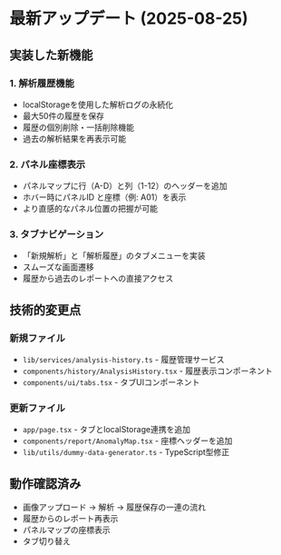 # 最新アップデート (2025-08-25)

## 実装した新機能

### 1. 解析履歴機能
- localStorageを使用した解析ログの永続化
- 最大50件の履歴を保存
- 履歴の個別削除・一括削除機能
- 過去の解析結果を再表示可能

### 2. パネル座標表示
- パネルマップに行（A-D）と列（1-12）のヘッダーを追加
- ホバー時にパネルID と座標（例: A01）を表示
- より直感的なパネル位置の把握が可能

### 3. タブナビゲーション
- 「新規解析」と「解析履歴」のタブメニューを実装
- スムーズな画面遷移
- 履歴から過去のレポートへの直接アクセス

## 技術的変更点

### 新規ファイル
- `lib/services/analysis-history.ts` - 履歴管理サービス
- `components/history/AnalysisHistory.tsx` - 履歴表示コンポーネント
- `components/ui/tabs.tsx` - タブUIコンポーネント

### 更新ファイル
- `app/page.tsx` - タブとlocalStorage連携を追加
- `components/report/AnomalyMap.tsx` - 座標ヘッダーを追加
- `lib/utils/dummy-data-generator.ts` - TypeScript型修正

## 動作確認済み
- 画像アップロード → 解析 → 履歴保存の一連の流れ
- 履歴からのレポート再表示
- パネルマップの座標表示
- タブ切り替え
